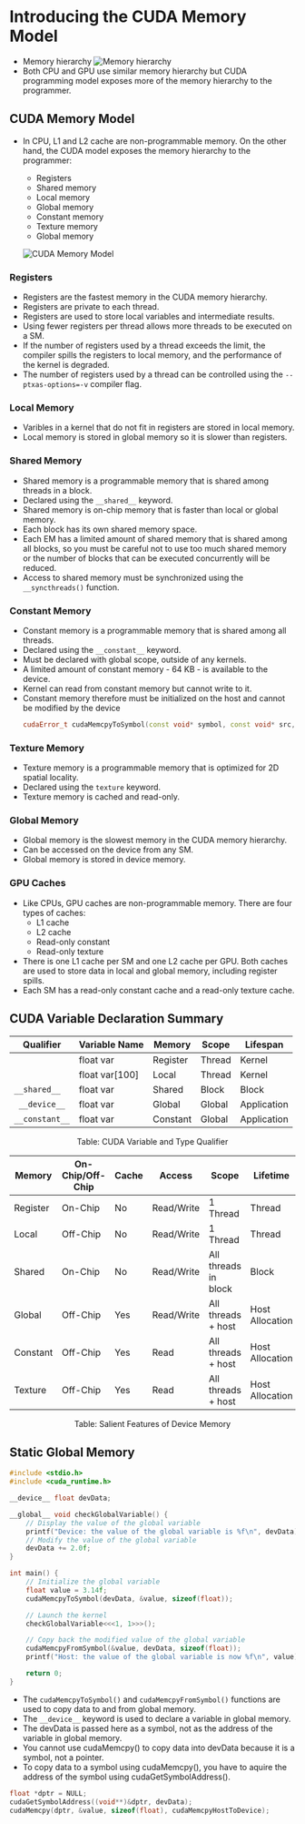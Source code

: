 # Introducing the CUDA Memory Model

- Memory hierarchy
![Memory hierarchy](./images/MemoryHierarchy.png)
- Both CPU and GPU use similar memory hierarchy but CUDA programming model exposes more of the memory hierarchy to the programmer.

## CUDA Memory Model
- In CPU, L1 and L2 cache are non-programmable memory. On the other hand, the CUDA model exposes the memory hierarchy to the programmer:
    - Registers
    - Shared memory
    - Local memory
    - Global memory
    - Constant memory
    - Texture memory
    - Global memory

    ![CUDA Memory Model](./images/CUDAMemoryHierarchy.png)

### Registers
- Registers are the fastest memory in the CUDA memory hierarchy.
- Registers are private to each thread.
- Registers are used to store local variables and intermediate results.
- Using fewer registers per thread allows more threads to be executed on a SM.
- If the number of registers used by a thread exceeds the limit, the compiler spills the registers to local memory, and the performance of the kernel is degraded.
- The number of registers used by a thread can be controlled using the `--ptxas-options=-v` compiler flag.

### Local Memory
- Varibles in a kernel that do not fit in registers are stored in local memory.
- Local memory is stored in global memory so it is slower than registers.

### Shared Memory
- Shared memory is a programmable memory that is shared among threads in a block.
- Declared using the `__shared__` keyword.
- Shared memory is on-chip memory that is faster than local or global memory.
- Each block has its own shared memory space.
- Each EM has a limited amount of shared memory that is shared among all blocks, so you must be careful not to use too much shared memory or the number of blocks that can be executed concurrently will be reduced.
- Access to shared memory must be synchronized using the `__syncthreads()` function.

### Constant Memory
- Constant memory is a programmable memory that is shared among all threads.
- Declared using the `__constant__` keyword.
- Must be declared with global scope, outside of any kernels.
- A limited amount of constant memory - 64 KB - is available to the device.
- Kernel can read from constant memory but cannot write to it.
- Constant memory therefore must be initialized on the host and cannot be modified by the device
    ```cpp
    cudaError_t cudaMemcpyToSymbol(const void* symbol, const void* src, size_t count);
    ```

### Texture Memory
- Texture memory is a programmable memory that is optimized for 2D spatial locality.
- Declared using the `texture` keyword.
- Texture memory is cached and read-only.

### Global Memory
- Global memory is the slowest memory in the CUDA memory hierarchy.
- Can be accessed on the device from any SM.
- Global memory is stored in device memory.

### GPU Caches
- Like CPUs, GPU caches are non-programmable memory. There are four types of caches:
    - L1 cache
    - L2 cache
    - Read-only constant
    - Read-only texture
- There is one L1 cache per SM and one L2 cache per GPU. Both caches are used to store data in local and global memory, including register spills.
- Each SM has a read-only constant cache and a read-only texture cache.

## CUDA Variable Declaration Summary

|Qualifier| Variable Name| Memory | Scope | Lifespan | 
|---|---|---|---|---|
| | float var | Register | Thread | Kernel |
| | float var[100] | Local | Thread | Kernel |
| `__shared__` | float var | Shared | Block | Block |
|` __device__`| float var | Global | Global | Application |
| `__constant__` | float var | Constant | Global | Application |

<p align="center">
    Table: CUDA Variable and Type Qualifier
</p>

|Memory| On-Chip/Off-Chip | Cache | Access | Scope | Lifetime |
|---|---|---|---|---|---|
| Register | On-Chip | No | Read/Write | 1 Thread | Thread |
| Local | Off-Chip | No | Read/Write | 1 Thread | Thread |
| Shared | On-Chip | No | Read/Write | All threads in block | Block |
| Global | Off-Chip | Yes | Read/Write | All threads + host | Host Allocation |
| Constant | Off-Chip | Yes | Read | All threads + host | Host Allocation |
| Texture | Off-Chip | Yes | Read | All threads + host | Host Allocation |

<p align="center">
    Table: Salient Features of Device Memory
</p>

## Static Global Memory
```cpp
#include <stdio.h>
#include <cuda_runtime.h>

__device__ float devData;

__global__ void checkGlobalVariable() {
    // Display the value of the global variable
    printf("Device: the value of the global variable is %f\n", devData);
    // Modify the value of the global variable
    devData += 2.0f;
}

int main() {
    // Initialize the global variable
    float value = 3.14f;
    cudaMemcpyToSymbol(devData, &value, sizeof(float));

    // Launch the kernel
    checkGlobalVariable<<<1, 1>>>();

    // Copy back the modified value of the global variable
    cudaMemcpyFromSymbol(&value, devData, sizeof(float));
    printf("Host: the value of the global variable is now %f\n", value);

    return 0;
}
```
- The `cudaMemcpyToSymbol()` and `cudaMemcpyFromSymbol()` functions are used to copy data to and from global memory.
- The `__device__` keyword is used to declare a variable in global memory.
- The devData is passed here as a symbol, not as the address of the variable in global memory.
- You cannot use cudaMemcpy() to copy data into devData because it is a symbol, not a pointer.
- To copy data to a symbol using cudaMemcpy(), you have to aquire the address of the symbol using cudaGetSymbolAddress().
```cpp
float *dptr = NULL;
cudaGetSymbolAddress((void**)&dptr, devData);
cudaMemcpy(dptr, &value, sizeof(float), cudaMemcpyHostToDevice);
```